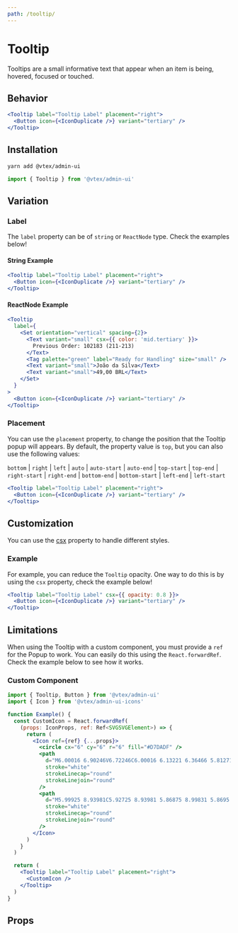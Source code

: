```yaml
---
path: /tooltip/
---
```


# Tooltip

Tooltips are a small informative text that appear when an item is being, hovered, focused or touched.

## Behavior

```jsx
<Tooltip label="Tooltip Label" placement="right">
  <Button icon={<IconDuplicate />} variant="tertiary" />
</Tooltip>
```

## Installation

```sh isStatic
yarn add @vtex/admin-ui
```

```jsx isStatic
import { Tooltip } from '@vtex/admin-ui'
```

## Variation

### Label

The `label` property can be of `string` or `ReactNode` type. Check the examples below!

#### String Example

```jsx
<Tooltip label="Tooltip Label" placement="right">
  <Button icon={<IconDuplicate />} variant="tertiary" />
</Tooltip>
```

#### ReactNode Example

```jsx
<Tooltip
  label={
    <Set orientation="vertical" spacing={2}>
      <Text variant="small" csx={{ color: 'mid.tertiary' }}>
        Previous Order: 102183 (211-213)
      </Text>
      <Tag palette="green" label="Ready for Handling" size="small" />
      <Text variant="small">João da Silva</Text>
      <Text variant="small">49,00 BRL</Text>
    </Set>
  }
>
  <Button icon={<IconDuplicate />} variant="tertiary" />
</Tooltip>
```

### Placement

You can use the `placement` property, to change the position that the Tooltip popup will appears. By default, the property value is `top`, but you can also use the following values:

`bottom` | `right` | `left` | `auto` | `auto-start` | `auto-end` | `top-start` | `top-end` | `right-start` | `right-end` | `bottom-end` | `bottom-start` | `left-end` | `left-start`

```jsx
<Tooltip label="Tooltip Label" placement="right">
  <Button icon={<IconDuplicate />} variant="tertiary" />
</Tooltip>
```

## Customization

You can use the [csx](/theming/inline-styles/#styles--csx) property to handle different styles.

### Example

For example, you can reduce the `Tooltip` opacity. One way to do this is by using the `csx` property, check the example below!

```jsx
<Tooltip label="Tooltip Label" csx={{ opacity: 0.8 }}>
  <Button icon={<IconDuplicate />} variant="tertiary" />
</Tooltip>
```

## Limitations

When using the Tooltip with a custom component, you must provide a `ref` for the Popup to work. You can easily do this using the `React.forwardRef`. Check the example below to see how it works.

### Custom Component

```jsx isStatic
import { Tooltip, Button } from '@vtex/admin-ui'
import { Icon } from '@vtex/admin-ui-icons'

function Example() {
  const CustomIcon = React.forwardRef(
    (props: IconProps, ref: Ref<SVGSVGElement>) => {
      return (
        <Icon ref={ref} {...props}>
          <circle cx="6" cy="6" r="6" fill="#D7DADF" />
          <path
            d="M6.00016 6.90246V6.72246C6.00016 6.13221 6.36466 5.81271 6.73066 5.56746C7.08766 5.32746 7.44541 5.01396 7.44541 4.43571C7.44541 3.63771 6.79891 2.99121 6.00091 2.99121C5.20291 2.99121 4.55566 3.63621 4.55566 4.43421"
            stroke="white"
            strokeLinecap="round"
            strokeLinejoin="round"
          />
          <path
            d="M5.99925 8.93981C5.92725 8.93981 5.86875 8.99831 5.8695 9.07031C5.8695 9.14231 5.928 9.20081 6 9.20081C6.072 9.20081 6.1305 9.14231 6.1305 9.07031C6.1305 8.99756 6.072 8.93981 5.99925 8.93981"
            stroke="white"
            strokeLinecap="round"
            strokeLinejoin="round"
          />
        </Icon>
      )
    }
  )

  return (
    <Tooltip label="Tooltip Label" placement="right">
      <CustomIcon />
    </Tooltip>
  )
}
```

## Props

<proptypes heading="Tooltip" component="Tooltip" />
